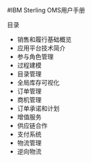 #IBM Sterling OMS用户手册

目录

* 销售和履行基础概览
* 应用平台技术简介
* 参与角色管理
* 过程建模
* 目录管理
* 全局库存可视化
* 订单管理
* 商机管理
* 订单承诺和计划
* 增值服务
* 供应链合作
* 支付系统
* 物流管理
* 逆向物流
